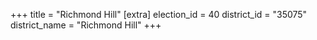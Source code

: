 +++
title = "Richmond Hill"
[extra]
election_id = 40
district_id = "35075"
district_name = "Richmond Hill"
+++
